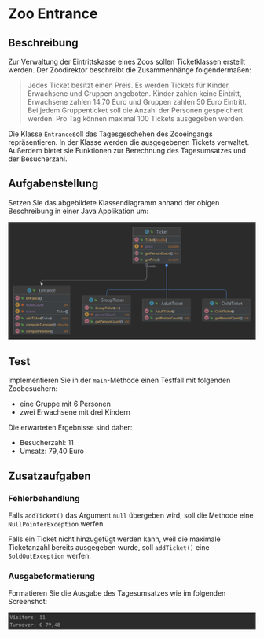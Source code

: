 # Zoo Entrance

## Beschreibung

Zur Verwaltung der Eintrittskasse eines Zoos sollen Ticketklassen erstellt werden. Der Zoodirektor beschreibt die Zusammenhänge folgendermaßen:

> Jedes Ticket besitzt einen Preis. Es werden Tickets für Kinder, Erwachsene und Gruppen angeboten. Kinder zahlen keine Eintritt, Erwachsene zahlen 14,70 Euro und Gruppen zahlen 50 Euro Eintritt. Bei jedem Gruppenticket soll die Anzahl der Personen gespeichert werden. Pro Tag können maximal 100 Tickets ausgegeben werden.

Die Klasse `Entrance`soll das Tagesgeschehen des Zooeingangs repräsentieren. In der Klasse werden die ausgegebenen Tickets verwaltet. Außerdem bietet sie Funktionen zur Berechnung des Tagesumsatzes und der Besucherzahl.

## Aufgabenstellung

Setzen Sie das abgebildete Klassendiagramm anhand der obigen Beschreibung in einer Java Applikation um:

![img](./pics/class-diagram.png)

## Test

Implementieren Sie in der `main`-Methode einen Testfall mit folgenden Zoobesuchern:

- eine Gruppe mit 6 Personen
- zwei Erwachsene mit drei Kindern

Die erwarteten Ergebnisse sind daher:

- Besucherzahl: 11
- Umsatz: 79,40 Euro

## Zusatzaufgaben

### Fehlerbehandlung

Falls `addTicket()` das Argument `null` übergeben wird, soll die Methode eine `NullPointerException` werfen.

Falls ein Ticket nicht hinzugefügt werden kann, weil die maximale Ticketanzahl bereits ausgegeben wurde, soll `addTicket()` eine `SoldOutException` werfen.

### Ausgabeformatierung

Formatieren Sie die Ausgabe des Tagesumsatzes wie im folgenden Screenshot:

![img](./pics/console.png)